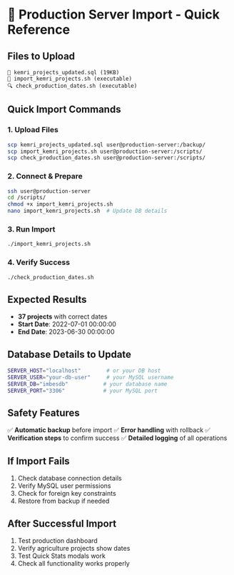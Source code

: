 # 🚀 Production Server Import - Quick Reference

## Files to Upload
```
📄 kemri_projects_updated.sql (19KB)
🔧 import_kemri_projects.sh (executable)  
🔍 check_production_dates.sh (executable)
```

## Quick Import Commands

### 1. Upload Files
```bash
scp kemri_projects_updated.sql user@production-server:/backup/
scp import_kemri_projects.sh user@production-server:/scripts/
scp check_production_dates.sh user@production-server:/scripts/
```

### 2. Connect & Prepare
```bash
ssh user@production-server
cd /scripts/
chmod +x import_kemri_projects.sh
nano import_kemri_projects.sh  # Update DB details
```

### 3. Run Import
```bash
./import_kemri_projects.sh
```

### 4. Verify Success
```bash
./check_production_dates.sh
```

## Expected Results
- **37 projects** with correct dates
- **Start Date**: 2022-07-01 00:00:00
- **End Date**: 2023-06-30 00:00:00

## Database Details to Update
```bash
SERVER_HOST="localhost"        # or your DB host
SERVER_USER="your-db-user"     # your MySQL username  
SERVER_DB="imbesdb"           # your database name
SERVER_PORT="3306"            # your MySQL port
```

## Safety Features
✅ **Automatic backup** before import
✅ **Error handling** with rollback
✅ **Verification steps** to confirm success
✅ **Detailed logging** of all operations

## If Import Fails
1. Check database connection details
2. Verify MySQL user permissions
3. Check for foreign key constraints
4. Restore from backup if needed

## After Successful Import
1. Test production dashboard
2. Verify agriculture projects show dates
3. Test Quick Stats modals work
4. Check all functionality works properly





